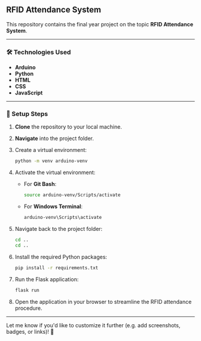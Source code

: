 ## RFID Attendance System

This repository contains the final year project on the topic **RFID Attendance System**.

---

### 🛠️ Technologies Used

* **Arduino**
* **Python**
* **HTML**
* **CSS**
* **JavaScript**

---

### 🚀 Setup Steps

1. **Clone** the repository to your local machine.
2. **Navigate** into the project folder.
3. Create a virtual environment:

   ```bash
   python -m venv arduino-venv
   ```
4. Activate the virtual environment:

   * For **Git Bash**:

     ```bash
     source arduino-venv/Scripts/activate
     ```
   * For **Windows Terminal**:

     ```bash
     arduino-venv\Scripts\activate
     ```
5. Navigate back to the project folder:

   ```bash
   cd ..
   cd ..
   ```
6. Install the required Python packages:

   ```bash
   pip install -r requirements.txt
   ```
7. Run the Flask application:

   ```bash
   flask run
   ```
8. Open the application in your browser to streamline the RFID attendance procedure.

---

Let me know if you'd like to customize it further (e.g. add screenshots, badges, or links)! 🚀